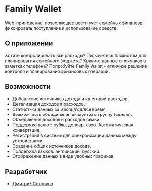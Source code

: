 # Family Wallet

Web-приложение, позволяющее вести учёт семейных финансов, фиксировать поступление и использование средств.

## О приложении
Хотите контролировать все расходы? Пользуетесь блокнотом для планирования  семейного бюджета? Храните данные о покупках в заметках телефона? Попробуйте Family Wallet - отличное решение контроля и планирования финансовых операций.

## Возможности
- Добавление источников дохода и категорий расходов.
- Детализация доходов и расходов.
- Статистика данных за месяц/год/всё время.
- Возможность объединения аккаунтов в группу (семью).
- Объединение доходов и расходов семьи.
- Поддержка валют: рубль, доллар, евро. Автоматическая конвертация.
- Регистрация в системе для синхронизации данных между устройствами.
- Создание общих источников дохода.
- Поддержка языков: английский, русский.
- Отображение данных в виде удобных графиков.

## Разработчик
- [Дмитрий Сотников](https://github.com/QWERN-9876r)